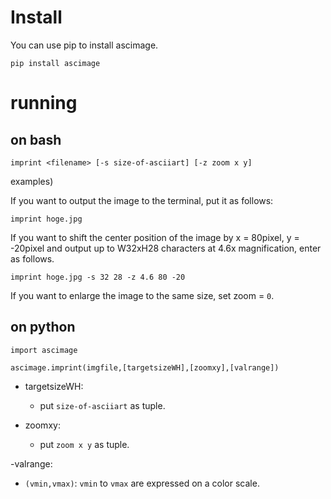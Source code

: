# Install
You can use pip to install ascimage.

    pip install ascimage

# running

## on bash

    imprint <filename> [-s size-of-asciiart] [-z zoom x y]

examples)

If you want to output the image to the terminal, put it as follows:

    imprint hoge.jpg

If you want to shift the center position of the image by x = 80pixel, y = -20pixel and output up to W32xH28 characters at 4.6x magnification, enter as follows.

    imprint hoge.jpg -s 32 28 -z 4.6 80 -20

If you want to enlarge the image to the same size, set zoom = `0`.

## on python

    import ascimage
    
    ascimage.imprint(imgfile,[targetsizeWH],[zoomxy],[valrange])

- targetsizeWH: 
  - put `size-of-asciiart` as tuple.

- zoomxy:
  - put `zoom x y` as tuple.

-valrange:
  - `(vmin,vmax)`: `vmin` to `vmax` are expressed on a color scale.
